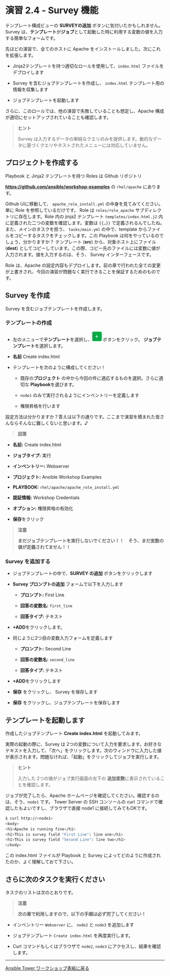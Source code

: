# 演習 2.4 - Survey 機能

テンプレート構成ビューの **SURVEYの追加** ボタンに気付いたかもしれません。Survey は、**テンプレート**が**ジョブ**として起動した時に利用する変数の値を入力する簡単なフォームです。  

先ほどの演習で、全てのホストに Apache をインストールしました。次にこれを拡張します。  

- Jinja2テンプレートを持つ適切なロールを使用して、`index.html` ファイルをデプロイします  

- Survey を含むジョブテンプレートを作成し、 `index.html` テンプレート用の情報を収集します  

- ジョブテンプレートを起動します  

さらに、このロールでは、他の演習で失敗していることも想定し、Apache 構成が適切にセットアップされていることも確認します。  

> **ヒント**  
> 
> Survey は入力するデータの単純なクエリのみを提供します。動的なデータに基づくクエリやネストされたメニューには対応していません。  

## プロジェクトを作成する  

Playbook と Jinja2 テンプレートを持つ Roles は Github リポジトリ

**https://github.com/ansible/workshop-examples** の `rhel/apache` にあります。  

Github UIに移動して、 `apache_role_install.yml` の中身を見てみてください。単に Role を参照しているだけです。 Role は `roles/role_apache` サブディレクトリに存在します。Role 内の jinja2 テンプレート `templates/index.html.j2` 内に定義された二つの変数を確認します。変数は `{{…​}}` で定義されるんでしたね。また、メインのタスクを担う、 `tasks/main.yml` の中で、template からファイルをコピーするタスクをチェックします。この Playbook は何をやっているのでしょう、分かりますか？  テンプレート (**src**) から、対象ホスト上にファイル (**dest**) としてコピーしています。この際、コピー先のファイルには変数に値が入力されます。値を入力するのは、そう、 Survey インターフェースです。  

Role は、Apache の設定内容もデプロイします。前の章で行われた全ての変更が上書きされ、今回の演習が問題なく実行できることを保証するためのものです。  

## Survey を作成  

Survey を含むジョブテンプレートを作成します。  

### テンプレートの作成  

- 左のメニューで**テンプレート**を選択し、![plus](images/green_plus.png) ボタンをクリック。 **ジョブテンプレート**を選択します。  

- **名前** Create index.html

- テンプレートを次のように構成してください！
  
    - 既存の**プロジェクト** の中から今回の件に適応するものを選択。さらに適切な **Playbook**を選びます。
  
    - `node1` のみで実行されるようにインベントリーを定義します
  
    - 権限昇格を行います

設定方法は分かりますか？答えは以下の通りです。ここまで演習を積まれた皆さんならそんなに難しくないと思います。♪  

> **回答**

- **名前:** Create index.html

- **ジョブタイプ:** 実行

- **インベントリー:** Webserver  

- **プロジェクト:** Ansible Workshop Examples  

- **PLAYBOOK:** `rhel/apache/apache_role_install.yml`  

- **認証情報:** Workshop Credentials  

- **オプション:** 権限昇格の有効化

- **保存**をクリック  

> **注意**  
>
> **まだジョブテンプレートを実行しないでください！！　そう、まだ変数の値が定義されてません！！**  

### Survey を追加する  

- ジョブテンプレートの中で、**SURVEY の追加** ボタンをクリックします  

- **Survey プロンプトの追加** フォームで以下を入力します  
  
    - **プロンプト:** First Line  
  
    - **回答の変数名:** `first_line`  
  
    - **回答タイプ:** テキスト  

- **+ADD**をクリックします。  

- 同じように2つ目の変数入力フォームを定義します 
  
    - **プロンプト:** Second Line
  
    - **回答の変数名:** `second_line`
  
    - **回答タイプ:** テキスト

- **+ADD**をクリックします  

- **保存** をクリックし、 Survey を保存します

- **保存** をクリックし、ジョブテンプレートを保存します

## テンプレートを起動します

作成したジョブテンプレート **Create index.html** を起動してみます。  

実際の起動の際に、Survey は 2つの変数について入力を要求します。お好きなテキストを入力して、「次へ」をクリックします。次のウィンドウに入力した値が表示されます。問題なければ、「起動」をクリックしてジョブを実行します。  

> **ヒント**
> 
> 入力した 2つの値がジョブ実行画面の左下の **追加変数**に表示されていることを確認します。  

ジョブが完了したら、Apache ホームページを確認してください。確認するのは、そう、`node1` です。 Tower Server の SSH コンソールの curl コマンドで確認したもよいですし、ブラウザで直接 node1 に接続してみてもOKです。  

```bash
$ curl http://<node1>
<body>
<h1>Apache is running fine</h1>
<h1>This is survey field "First Line": line one</h1>
<h1>This is survey field "Second Line": line two</h1>
</body>
```
この index.html ファイルが Playbook と Survey によってどのように作成されたのか、よく理解しておて下さい。  

## さらに次のタスクを実行ください  

タスクのリストは次のとおりです。  

> **注意**
> 
> **次の章で利用しますので、以下の手順は必ず完了してください！**

- インベントリー `Webserver` に、 `node2` と `node3` を追加します  

- ジョブテンプレート `Create index.html` を再度実行します。

- Curl コマンドもしくはブラウザで `node2`, `node3` にアクセスし、結果を確認します。

----

[Ansible Tower ワークショップ表紙に戻る](../README.ja.md#section-2---ansible-towerの演習)

